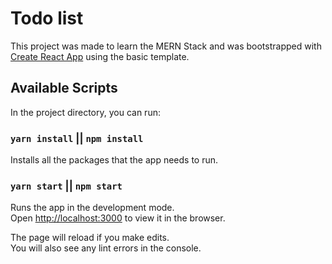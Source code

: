 # Todo list

This project was made to learn the MERN Stack and was bootstrapped with [Create React App](https://github.com/facebook/create-react-app) using the basic template.

## Available Scripts

In the project directory, you can run:

### `yarn install` || `npm install`

Installs all the packages that the app needs to run.  

### `yarn start` || `npm start`

Runs the app in the development mode.<br />
Open [http://localhost:3000](http://localhost:3000) to view it in the browser.

The page will reload if you make edits.<br />
You will also see any lint errors in the console.
